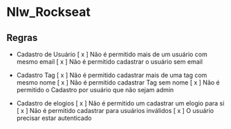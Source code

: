 # Nlw_Rockseat

## Regras
- Cadastro de Usuário
[ x ] Não é permitido mais de um usuário com mesmo email 
[ x ] Não é permitido cadastrar o usuário sem email

- Cadastro Tag
[ x ] Não é permitido cadastrar mais de uma tag com mesmo nome
[ x ] Não é permitido cadastrar Tag sem nome
[ x ] Não é permitido o Cadastro por usuário que não sejam admin

- Cadastro de elogios
[ x ] Não é permitido um cadastrar um elogio para si
[ x ] Não é permitido cadastrar para usuários inválidos
[ x ] O usuário precisar estar autenticado
